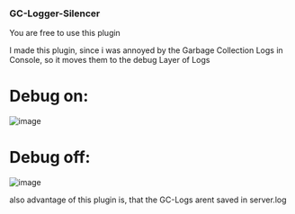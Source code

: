 ### GC-Logger-Silencer
You are free to use this plugin

I made this plugin, since i was annoyed by the Garbage Collection Logs in Console, so it moves them to the debug Layer of Logs

# Debug on:
![image](https://github.com/user-attachments/assets/e0da7cfb-8145-435c-8264-0abd33a3efa2)

# Debug off:
![image](https://github.com/user-attachments/assets/4c9a628f-fac5-48da-958d-7cec06cfdf69)

also advantage of this plugin is, that the GC-Logs arent saved in server.log
